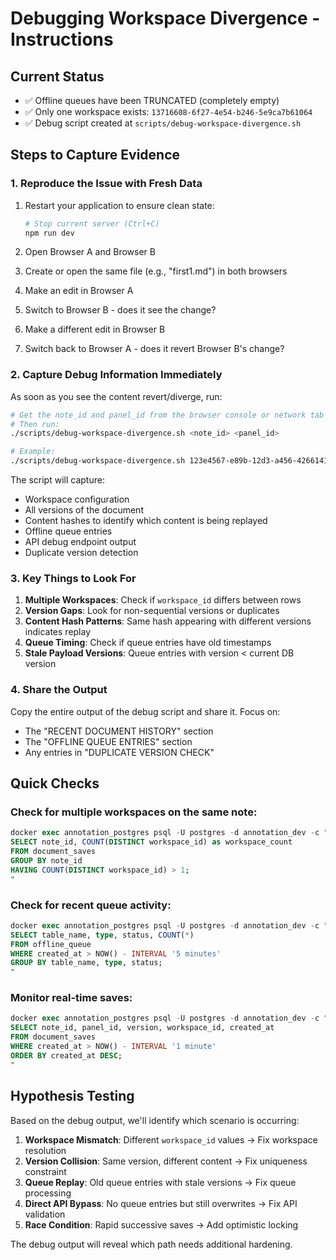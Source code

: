 # Debugging Workspace Divergence - Instructions

## Current Status
- ✅ Offline queues have been TRUNCATED (completely empty)
- ✅ Only one workspace exists: `13716608-6f27-4e54-b246-5e9ca7b61064`
- ✅ Debug script created at `scripts/debug-workspace-divergence.sh`

## Steps to Capture Evidence

### 1. Reproduce the Issue with Fresh Data
1. Restart your application to ensure clean state:
   ```bash
   # Stop current server (Ctrl+C)
   npm run dev
   ```

2. Open Browser A and Browser B
3. Create or open the same file (e.g., "first1.md") in both browsers
4. Make an edit in Browser A
5. Switch to Browser B - does it see the change?
6. Make a different edit in Browser B
7. Switch back to Browser A - does it revert Browser B's change?

### 2. Capture Debug Information Immediately
As soon as you see the content revert/diverge, run:

```bash
# Get the note_id and panel_id from the browser console or network tab
# Then run:
./scripts/debug-workspace-divergence.sh <note_id> <panel_id>

# Example:
./scripts/debug-workspace-divergence.sh 123e4567-e89b-12d3-a456-426614174000 main
```

The script will capture:
- Workspace configuration
- All versions of the document
- Content hashes to identify which content is being replayed
- Offline queue entries
- API debug endpoint output
- Duplicate version detection

### 3. Key Things to Look For

1. **Multiple Workspaces**: Check if `workspace_id` differs between rows
2. **Version Gaps**: Look for non-sequential versions or duplicates
3. **Content Hash Patterns**: Same hash appearing with different versions indicates replay
4. **Queue Timing**: Check if queue entries have old timestamps
5. **Stale Payload Versions**: Queue entries with version < current DB version

### 4. Share the Output
Copy the entire output of the debug script and share it. Focus on:
- The "RECENT DOCUMENT HISTORY" section
- The "OFFLINE QUEUE ENTRIES" section
- Any entries in "DUPLICATE VERSION CHECK"

## Quick Checks

### Check for multiple workspaces on the same note:
```sql
docker exec annotation_postgres psql -U postgres -d annotation_dev -c "
SELECT note_id, COUNT(DISTINCT workspace_id) as workspace_count
FROM document_saves
GROUP BY note_id
HAVING COUNT(DISTINCT workspace_id) > 1;
"
```

### Check for recent queue activity:
```sql
docker exec annotation_postgres psql -U postgres -d annotation_dev -c "
SELECT table_name, type, status, COUNT(*) 
FROM offline_queue 
WHERE created_at > NOW() - INTERVAL '5 minutes'
GROUP BY table_name, type, status;
"
```

### Monitor real-time saves:
```sql
docker exec annotation_postgres psql -U postgres -d annotation_dev -c "
SELECT note_id, panel_id, version, workspace_id, created_at
FROM document_saves
WHERE created_at > NOW() - INTERVAL '1 minute'
ORDER BY created_at DESC;
"
```

## Hypothesis Testing

Based on the debug output, we'll identify which scenario is occurring:

1. **Workspace Mismatch**: Different `workspace_id` values → Fix workspace resolution
2. **Version Collision**: Same version, different content → Fix uniqueness constraint
3. **Queue Replay**: Old queue entries with stale versions → Fix queue processing
4. **Direct API Bypass**: No queue entries but still overwrites → Fix API validation
5. **Race Condition**: Rapid successive saves → Add optimistic locking

The debug output will reveal which path needs additional hardening.